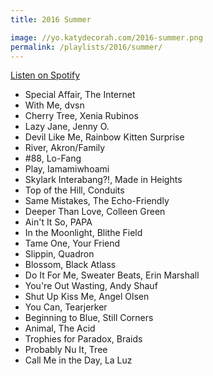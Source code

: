 ```yaml
---
title: 2016 Summer

image: //yo.katydecorah.com/2016-summer.png
permalink: /playlists/2016/summer/
---
```


[Listen on Spotify](https://open.spotify.com/user/katydecorah/playlist/227BeicnVOuWLRQwQTGxHa)

- Special Affair, The Internet
- With Me, dvsn
- Cherry Tree, Xenia Rubinos
- Lazy Jane, Jenny O.
- Devil Like Me, Rainbow Kitten Surprise
- River, Akron/Family
- #88, Lo-Fang
- Play, Iamamiwhoami
- Skylark Interabang?!, Made in Heights
- Top of the Hill, Conduits
- Same Mistakes, The Echo-Friendly
- Deeper Than Love, Colleen Green
- Ain't It So, PAPA
- In the Moonlight, Blithe Field
- Tame One, Your Friend
- Slippin, Quadron
- Blossom, Black Atlass
- Do It For Me, Sweater Beats, Erin Marshall
- You're Out Wasting, Andy Shauf
- Shut Up Kiss Me, Angel Olsen
- You Can, Tearjerker
- Beginning to Blue, Still Corners
- Animal, The Acid
- Trophies for Paradox, Braids
- Probably Nu It, Tree
- Call Me in the Day, La Luz
